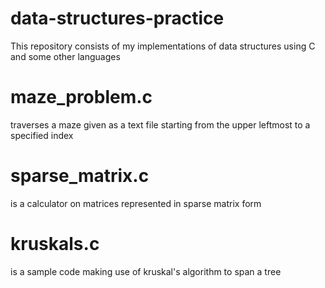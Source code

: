 # data-structures-practice

This repository consists of my implementations of data structures using C and some other languages

# maze_problem.c
traverses a maze given as a text file starting from the upper leftmost to a specified index

# sparse_matrix.c
is a calculator on matrices represented in sparse matrix form

# kruskals.c
is a sample code making use of kruskal's algorithm to span a tree
